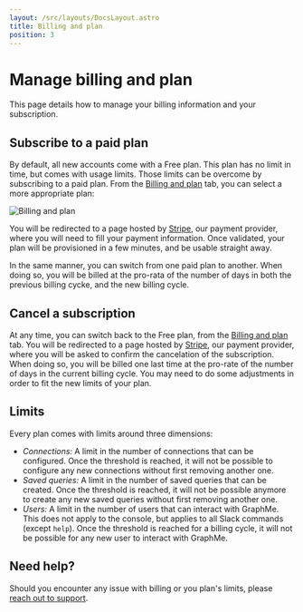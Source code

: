 ```yaml
---
layout: /src/layouts/DocsLayout.astro
title: Billing and plan
position: 3
---
```


# Manage billing and plan

This page details how to manage your billing information and your subscription.

## Subscribe to a paid plan

By default, all new accounts come with a Free plan.
This plan has no limit in time, but comes with usage limits.
Those limits can be overcome by subscribing to a paid plan.
From the [Billing and plan](https://console.graphme.app/billing) tab, you can select a more appropriate plan:

![Billing and plan](/images/billing.png)

You will be redirected to a page hosted by [Stripe](https://stripe.com), our payment provider, where you will need to fill your payment information.
Once validated, your plan will be provisioned in a few minutes, and be usable straight away.

In the same manner, you can switch from one paid plan to another.
When doing so, you will be billed at the pro-rata of the number of days in both the previous billing cycke, and the new billing cycle.

## Cancel a subscription

At any time, you can switch back to the Free plan, from the [Billing and plan](https://console.graphme.app/billing) tab.
You will be redirected to a page hosted by [Stripe](https://stripe.com), our payment provider, where you will be asked to confirm the cancelation of the subscription.
When doing so, you will be billed one last time at the pro-rate of the number of days in the current billing cycle.
You may need to do some adjustments in order to fit the new limits of your plan.

## Limits

Every plan comes with limits around three dimensions:

* *Connections:* A limit in the number of connections that can be configured.
Once the threshold is reached, it will not be possible to configure any new connections without first removing another one.
* *Saved queries:* A limit in the number of saved queries that can be created.
Once the threshold is reached, it will not be possible anymore to create any new saved queries without first removing another one.
* *Users:* A limit in the number of users that can interact with GraphMe.
This does not apply to the console, but applies to all Slack commands (except `help`).
Once the threshold is reached for a billing cycle, it will not be possible for any new user to interact with GraphMe.

## Need help? 

Should you encounter any issue with billing or you plan's limits, please [reach out to support](mailto:hello@graphme.app).
